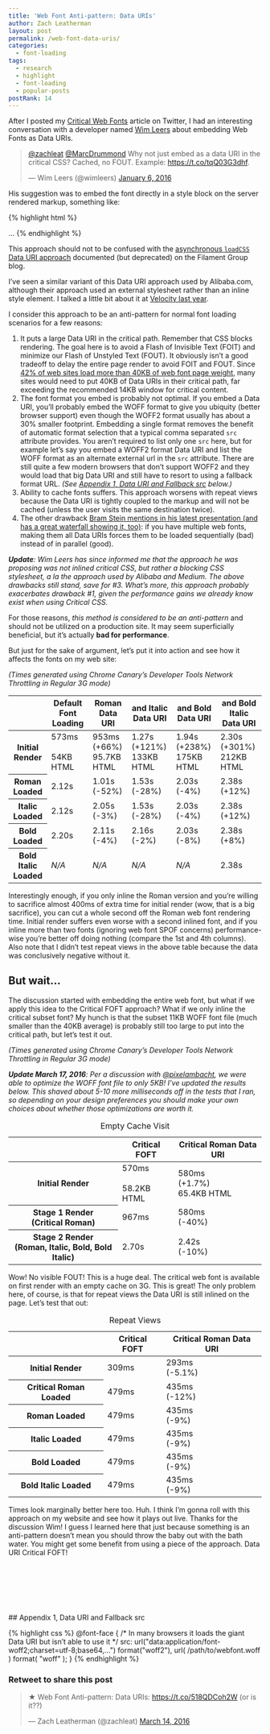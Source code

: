 ```yaml
---
title: 'Web Font Anti-pattern: Data URIs'
author: Zach Leatherman
layout: post
permalink: /web-font-data-uris/
categories:
  - font-loading
tags:
  - research
  - highlight
  - font-loading
  - popular-posts
postRank: 14
---
```


After I posted my [Critical Web Fonts](/web/critical-webfonts/) article on Twitter, I had an interesting conversation with a developer named [Wim Leers](https://twitter.com/wimleers/) about embedding Web Fonts as Data URIs.

<blockquote class="twitter-tweet" data-conversation="none" data-lang="en"><p lang="en" dir="ltr"><a href="https://twitter.com/zachleat">@zachleat</a> <a href="https://twitter.com/MarcDrummond">@MarcDrummond</a> Why not just embed as a data URI in the critical CSS? Cached, no FOUT. Example: <a href="https://t.co/tqQ03G3dhf">https://t.co/tqQ03G3dhf</a>.</p>&mdash; Wim Leers (@wimleers) <a href="https://twitter.com/wimleers/status/684874106962100224">January 6, 2016</a></blockquote>

His suggestion was to embed the font directly in a style block on the server rendered markup, something like:

{% highlight html %}
<!doctype html>
<html lang="en">
<head>
	<meta charset="utf-8">
	<style>
	@font-face {
		font-family: Open Sans;
		src: url("data:application/x-font-woff;charset=utf-8;base64,...") format("woff");
		font-weight: 400;
		font-style: normal;
	}
	</style>
</head>
…
</html>
{% endhighlight %}

This approach should not to be confused with the [asynchronous `loadCSS` Data URI approach](https://www.filamentgroup.com/lab/font-loading.html) documented (but deprecated) on the Filament Group blog.

I’ve seen a similar variant of this Data URI approach used by Alibaba.com, although their approach used an external stylesheet rather than an inline style element. I talked a little bit about it at [Velocity last year](https://speakerdeck.com/zachleat/the-performance-and-usability-of-font-loading-velocity-santa-clara-2015?slide=159).

I consider this approach to be an anti-pattern for normal font loading scenarios for a few reasons:

1. It puts a large Data URI in the critical path. Remember that CSS blocks rendering. The goal here is to avoid a Flash of Invisible Text (FOIT) and minimize our Flash of Unstyled Text (FOUT). It obviously isn’t a good tradeoff to delay the entire page render to avoid FOIT and FOUT. Since [42% of web sites load more than 40KB of web font page weight](http://httparchive.org/interesting.php#bytesFont), many sites would need to put 40KB of Data URIs in their critical path, far exceeding the recommended 14KB window for critical content.
1. The font format you embed is probably not optimal. If you embed a Data URI, you’ll probably embed the WOFF format to give you ubiquity (better browser support) even though the WOFF2 format usually has about a 30% smaller footprint. Embedding a single format removes the benefit of automatic format selection that a typical comma separated `src` attribute provides. You aren’t required to list only one `src` here, but for example let’s say you embed a WOFF2 format Data URI and list the WOFF format as an alternate external url in the `src` attribute. There are still quite a few modern browsers that don’t support WOFF2 and they would load that big Data URI and still have to resort to using a fallback format URL. *(See [Appendix 1, Data URI and Fallback src](#appendix-1) below.)*
1. Ability to cache fonts suffers. This approach worsens with repeat views because the Data URI is tightly coupled to the markup and will not be cached (unless the user visits the same destination twice).
1. The other drawback [Bram Stein mentions in his latest presentation (and has a great waterfall showing it, too)](https://speakerdeck.com/bramstein/web-fonts-performance?slide=103): if you have multiple web fonts, making them all Data URIs forces them to be loaded sequentially (bad) instead of in parallel (good).

***Update**: Wim Leers has since informed me that the approach he was proposing was not inlined critical CSS, but rather a blocking CSS stylesheet, a la the approach used by Alibaba and Medium. The above drawbacks still stand, save for #3. What’s more, this approach probably exacerbates drawback #1, given the performance gains we already know exist when using Critical CSS.*

For those reasons, *this method is considered to be an anti-pattern* and should not be utilized on a production site. It may seem superficially beneficial, but it’s actually **bad for performance**.

But just for the sake of argument, let’s put it into action and see how it affects the fonts on my web site:

*(Times generated using Chrome Canary’s Developer Tools Network Throttling in Regular 3G mode)*

<table id="results-default">
	<thead>
		<tr>
			<th></th>
			<th>Default Font Loading</th>
			<th>Roman Data URI</th>
			<th>and Italic Data URI</th>
			<th>and Bold Data URI</th>
			<th>and Bold Italic Data URI</th>
		</tr>
	</thead>
	<tbody>
		<tr>
			<th>Initial Render</th>
			<td>573ms <div>&#160;</div> 54KB HTML</td>
			<td>953ms <div class="worse">(+66%)</div> 95.7KB HTML</td>
			<td>1.27s <div class="worse">(+121%)</div> 133KB HTML</td>
			<td>1.94s <div class="worse">(+238%)</div> 175KB HTML</td>
			<td>2.30s <div class="worse">(+301%)</div> 212KB HTML</td>
		</tr>
		<tr>
			<th>Roman Loaded</th>
			<td>2.12s</td>
			<td>1.01s <div class="better">(-52%)</div></td>
			<td>1.53s <div class="better">(-28%)</div></td>
			<td>2.03s <div class="better">(-4%)</div></td>
			<td>2.38s <div class="worse">(+12%)</div></td>
		</tr>
		<tr>
			<th>Italic Loaded</th>
			<td>2.12s</td>
			<td>2.05s <div class="better">(-3%)</div></td>
			<td>1.53s <div class="better">(-28%)</div></td>
			<td>2.03s <div class="better">(-4%)</div></td>
			<td>2.38s <div class="worse">(+12%)</div></td>
		</tr>
		<tr>
			<th>Bold Loaded</th>
			<td>2.20s</td>
			<td>2.11s <div class="better">(-4%)</div></td>
			<td>2.16s <div class="better">(-2%)</div></td>
			<td>2.03s <div class="better">(-8%)</div></td>
			<td>2.38s <div class="worse">(+8%)</div></td>
		</tr>
		<tr>
			<th>Bold Italic Loaded</th>
			<td><em>N/A</em></td>
			<td><em>N/A</em></td>
			<td><em>N/A</em></td>
			<td><em>N/A</em></td>
			<td>2.38s</td>
		</tr>
	</tbody>
</table>

Interestingly enough, if you only inline the Roman version and you’re willing to sacrifice almost 400ms of extra time for initial render (wow, that is a big sacrifice), you can cut a whole second off the Roman web font rendering time. Initial render suffers even worse with a second inlined font, and if you inline more than two fonts (ignoring web font SPOF concerns) performance-wise you’re better off doing nothing (compare the 1st and 4th columns). Also note that I didn’t test repeat views in the above table because the data was conclusively negative without it.

## But wait…

The discussion started with embedding the entire web font, but what if we apply this idea to the Critical FOFT approach? What if we only inline the critical subset font? My hunch is that the subset 11KB WOFF font file (much smaller than the 40KB average) is probably still too large to put into the critical path, but let’s test it out.

*(Times generated using Chrome Canary’s Developer Tools Network Throttling in Regular 3G mode)*

_**Update March 17, 2016**: Per a discussion with [@pixelambacht](https://twitter.com/zachleat/status/710136938196443136), we were able to optimize the WOFF font file to only 5KB! I’ve updated the results below. This shaved about 5-10 more milliseconds off in the tests that I ran, so depending on your design preferences you should make your own choices about whether those optimizations are worth it._

<table id="results-foft">
	<caption>Empty Cache Visit</caption>
	<thead>
		<tr>
			<th></th>
			<th>Critical FOFT</th>
			<th>Critical Roman Data URI</th>
		</tr>
	</thead>
	<tbody>
		<tr>
			<th>Initial Render</th>
			<td>570ms <div>&#160;</div> 58.2KB HTML</td>
			<td>580ms <div class="worse">(+1.7%)</div> 65.4KB HTML</td>
		</tr>
		<tr>
			<th>Stage 1 Render <div>(Critical Roman)</div></th>
			<td>967ms</td>
			<td>580ms <div class="better">(-40%)</div></td>
		</tr>
		<tr>
			<th>Stage 2 Render <div>(Roman, Italic, Bold, Bold Italic)</div></th>
			<td>2.70s</td>
			<td>2.42s <div class="better">(-10%)</div></td>
		</tr>
	</tbody>
</table>

Wow! No visible FOUT! This is a huge deal. The critical web font is available on first render with an empty cache on 3G. This is great! The only problem here, of course, is that for repeat views the Data URI is still inlined on the page. Let’s test that out:

<table>
	<caption>Repeat Views</caption>
	<thead>
		<tr>
			<th></th>
			<th>Critical FOFT</th>
			<th>Critical Roman Data URI</th>
		</tr>
	</thead>
	<tbody>
		<tr>
			<th>Initial Render</th>
			<td>309ms</td>
			<td>293ms <div class="better">(-5.1%)</div></td>
		</tr>
		<tr>
			<th>Critical Roman Loaded</th>
			<td>479ms</td>
			<td>435ms <div class="better">(-12%)</div></td>
		</tr>
		<tr>
			<th>Roman Loaded</th>
			<td>479ms</td>
			<td>435ms <div class="better">(-9%)</div></td>
		</tr>
		<tr>
			<th>Italic Loaded</th>
			<td>479ms</td>
			<td>435ms <div class="better">(-9%)</div></td>
		</tr>
		<tr>
			<th>Bold Loaded</th>
			<td>479ms</td>
			<td>435ms <div class="better">(-9%)</div></td>
		</tr>
		<tr>
			<th>Bold Italic Loaded</th>
			<td>479ms</td>
			<td>435ms <div class="better">(-9%)</div></td>
		</tr>
	</tbody>
</table>

Times look marginally better here too. Huh. I think I’m gonna roll with this approach on my website and see how it plays out live. Thanks for the discussion Wim! I guess I learned here that just because something is an anti-pattern doesn’t mean you should throw the baby out with the bath water. You might get some benefit from using a piece of the approach. Data URI Critical FOFT!

<div id="appendix-1" style="margin-top: 8em"></div>
## Appendix 1, Data URI and Fallback src

{% highlight css %}
@font-face {
	/* In many browsers it loads the giant Data URI but isn’t able to use it */
	src: url("data:application/font-woff2;charset=utf-8;base64,...") format("woff2"), url( /path/to/webfont.woff ) format( "woff" );
}
{% endhighlight %}

<div class="retweettoshare">
	<h3 class="retweettoshare_title">Retweet to share this post</h3>
	<div class="retweettoshare_widget">
		<blockquote class="twitter-tweet" data-lang="en"><p lang="en" dir="ltr">★ Web Font Anti-pattern: Data URIs: <a href="https://t.co/518QDCoh2W">https://t.co/518QDCoh2W</a> (or is it??)</p>&mdash; Zach Leatherman (@zachleat) <a href="https://twitter.com/zachleat/status/709374507350249472">March 14, 2016</a></blockquote>
	</div>
</div>
